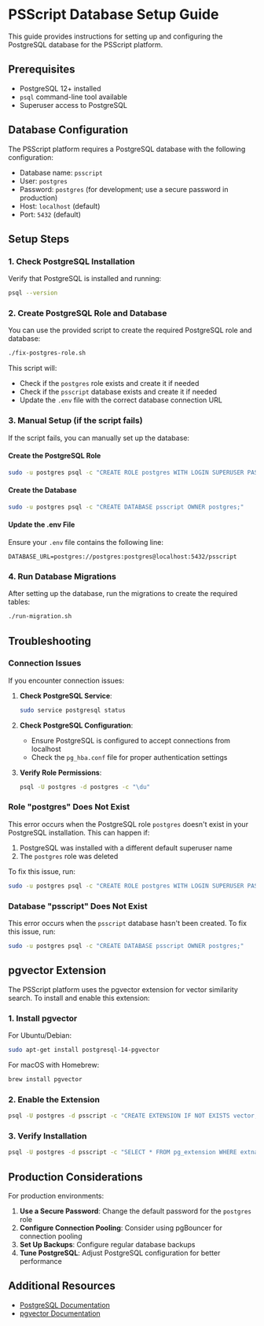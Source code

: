 # PSScript Database Setup Guide

This guide provides instructions for setting up and configuring the PostgreSQL database for the PSScript platform.

## Prerequisites

- PostgreSQL 12+ installed
- `psql` command-line tool available
- Superuser access to PostgreSQL

## Database Configuration

The PSScript platform requires a PostgreSQL database with the following configuration:

- Database name: `psscript`
- User: `postgres`
- Password: `postgres` (for development; use a secure password in production)
- Host: `localhost` (default)
- Port: `5432` (default)

## Setup Steps

### 1. Check PostgreSQL Installation

Verify that PostgreSQL is installed and running:

```bash
psql --version
```

### 2. Create PostgreSQL Role and Database

You can use the provided script to create the required PostgreSQL role and database:

```bash
./fix-postgres-role.sh
```

This script will:
- Check if the `postgres` role exists and create it if needed
- Check if the `psscript` database exists and create it if needed
- Update the `.env` file with the correct database connection URL

### 3. Manual Setup (if the script fails)

If the script fails, you can manually set up the database:

#### Create the PostgreSQL Role

```bash
sudo -u postgres psql -c "CREATE ROLE postgres WITH LOGIN SUPERUSER PASSWORD 'postgres';"
```

#### Create the Database

```bash
sudo -u postgres psql -c "CREATE DATABASE psscript OWNER postgres;"
```

#### Update the .env File

Ensure your `.env` file contains the following line:

```
DATABASE_URL=postgres://postgres:postgres@localhost:5432/psscript
```

### 4. Run Database Migrations

After setting up the database, run the migrations to create the required tables:

```bash
./run-migration.sh
```

## Troubleshooting

### Connection Issues

If you encounter connection issues:

1. **Check PostgreSQL Service**:
   ```bash
   sudo service postgresql status
   ```

2. **Check PostgreSQL Configuration**:
   - Ensure PostgreSQL is configured to accept connections from localhost
   - Check the `pg_hba.conf` file for proper authentication settings

3. **Verify Role Permissions**:
   ```bash
   psql -U postgres -d postgres -c "\du"
   ```

### Role "postgres" Does Not Exist

This error occurs when the PostgreSQL role `postgres` doesn't exist in your PostgreSQL installation. This can happen if:

1. PostgreSQL was installed with a different default superuser name
2. The `postgres` role was deleted

To fix this issue, run:

```bash
sudo -u postgres psql -c "CREATE ROLE postgres WITH LOGIN SUPERUSER PASSWORD 'postgres';"
```

### Database "psscript" Does Not Exist

This error occurs when the `psscript` database hasn't been created. To fix this issue, run:

```bash
sudo -u postgres psql -c "CREATE DATABASE psscript OWNER postgres;"
```

## pgvector Extension

The PSScript platform uses the pgvector extension for vector similarity search. To install and enable this extension:

### 1. Install pgvector

For Ubuntu/Debian:
```bash
sudo apt-get install postgresql-14-pgvector
```

For macOS with Homebrew:
```bash
brew install pgvector
```

### 2. Enable the Extension

```bash
psql -U postgres -d psscript -c "CREATE EXTENSION IF NOT EXISTS vector;"
```

### 3. Verify Installation

```bash
psql -U postgres -d psscript -c "SELECT * FROM pg_extension WHERE extname = 'vector';"
```

## Production Considerations

For production environments:

1. **Use a Secure Password**: Change the default password for the `postgres` role
2. **Configure Connection Pooling**: Consider using pgBouncer for connection pooling
3. **Set Up Backups**: Configure regular database backups
4. **Tune PostgreSQL**: Adjust PostgreSQL configuration for better performance

## Additional Resources

- [PostgreSQL Documentation](https://www.postgresql.org/docs/)
- [pgvector Documentation](https://github.com/pgvector/pgvector)
